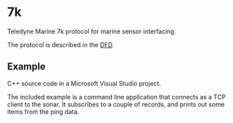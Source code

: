 # 7k
Teledyne Marine 7k protocol for marine sensor interfacing.

The protocol is described in the [DFD](DATA%20FORMAT%20DEFINITION%20-%20%207k%20Data%20Format.pdf).

## Example ##

C++ source code in a Microsoft Visual Studio project.

The included example is a command line application that connects as a TCP client to the sonar.
It subscribes to a couple of records, and prints out some items from the ping data.

